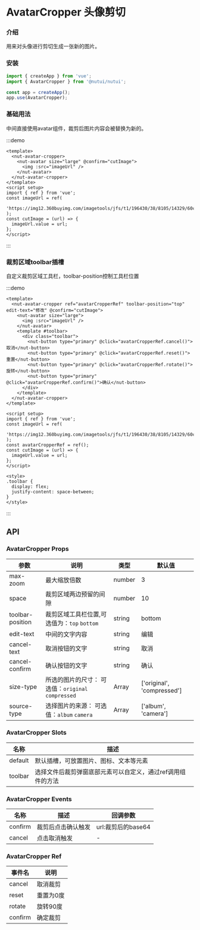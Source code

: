 # AvatarCropper 头像剪切

### 介绍

用来对头像进行剪切生成一张新的图片。

### 安装

```js
import { createApp } from 'vue';
import { AvatarCropper } from '@nutui/nutui';

const app = createApp();
app.use(AvatarCropper);
```

### 基础用法

中间直接使用avatar组件，裁剪后图片内容会被替换为新的。

:::demo

```vue
<template>
  <nut-avatar-cropper>
    <nut-avatar size="large" @confirm="cutImage">
      <img :src="imageUrl" />
    </nut-avatar>
  </nut-avatar-cropper>
</template>
<script setup>
import { ref } from 'vue';
const imageUrl = ref(
  'https://img12.360buyimg.com/imagetools/jfs/t1/196430/38/8105/14329/60c806a4Ed506298a/e6de9fb7b8490f38.png'
);
const cutImage = (url) => {
  imageUrl.value = url;
};
</script>
```

:::

### 裁剪区域toolbar插槽

自定义裁剪区域工具栏，toolbar-position控制工具栏位置

:::demo

```vue
<template>
  <nut-avatar-cropper ref="avatarCropperRef" toolbar-position="top" edit-text="修改" @confirm="cutImage">
    <nut-avatar size="large">
      <img :src="imageUrl" />
    </nut-avatar>
    <template #toolbar>
      <div class="toolbar">
        <nut-button type="primary" @click="avatarCropperRef.cancel()">取消</nut-button>
        <nut-button type="primary" @click="avatarCropperRef.reset()">重置</nut-button>
        <nut-button type="primary" @click="avatarCropperRef.rotate()">旋转</nut-button>
        <nut-button type="primary" @click="avatarCropperRef.confirm()">确认</nut-button>
      </div>
    </template>
  </nut-avatar-cropper>
</template>

<script setup>
import { ref } from 'vue';
const imageUrl = ref(
  'https://img12.360buyimg.com/imagetools/jfs/t1/196430/38/8105/14329/60c806a4Ed506298a/e6de9fb7b8490f38.png'
);
const avatarCropperRef = ref();
const cutImage = (url) => {
  imageUrl.value = url;
};
</script>

<style>
.toolbar {
  display: flex;
  justify-content: space-between;
}
</style>
```

:::

## API

### AvatarCropper Props

| 参数             | 说明                                               | 类型   | 默认值                     |
| ---------------- | -------------------------------------------------- | ------ | -------------------------- |
| max-zoom         | 最大缩放倍数                                       | number | 3                          |
| space            | 裁剪区域两边预留的间隙                             | number | 10                         |
| toolbar-position | 裁剪区域工具栏位置,可选值为：`top` `bottom`        | string | bottom                     |
| edit-text        | 中间的文字内容                                     | string | 编辑                       |
| cancel-text      | 取消按钮的文字                                     | string | 取消                       |
| cancel-confirm   | 确认按钮的文字                                     | string | 确认                       |
| size-type        | 所选的图片的尺寸： 可选值：`original` `compressed` | Array  | ['original', 'compressed'] |
| source-type      | 选择图片的来源： 可选值：`album` `camera`          | Array  | ['album', 'camera']        |

### AvatarCropper Slots

| 名称    | 描述                                                        |
| ------- | ----------------------------------------------------------- |
| default | 默认插槽，可放置图片、图标、文本等元素                      |
| toolbar | 选择文件后裁剪弹窗底部元素可以自定义，通过ref调用组件的方法 |

### AvatarCropper Events

| 名称    | 描述               | 回调参数           |
| ------- | ------------------ | ------------------ |
| confirm | 裁剪后点击确认触发 | url:裁剪后的base64 |
| cancel  | 点击取消触发       | -                  |

### AvatarCropper Ref

| 事件名  | 说明      |
| ------- | --------- |
| cancel  | 取消裁剪  |
| reset   | 重置为0度 |
| rotate  | 旋转90度  |
| confirm | 确定裁剪  |
